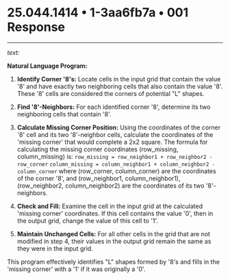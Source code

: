 # 25.044.1414 • 1-3aa6fb7a • 001 Response

---

*text:*

**Natural Language Program:**

1. **Identify Corner '8's:** Locate cells in the input grid that contain the value '8' and have exactly two neighboring cells that also contain the value '8'. These '8' cells are considered the corners of potential "L" shapes.

2. **Find '8'-Neighbors:** For each identified corner '8', determine its two neighboring cells that contain '8'.

3. **Calculate Missing Corner Position:**  Using the coordinates of the corner '8' cell and its two '8'-neighbor cells, calculate the coordinates of the 'missing corner' that would complete a 2x2 square. The formula for calculating the missing corner coordinates (row_missing, column_missing) is:
   `row_missing = row_neighbor1 + row_neighbor2 - row_corner`
   `column_missing = column_neighbor1 + column_neighbor2 - column_corner`
   where (row_corner, column_corner) are the coordinates of the corner '8', and (row_neighbor1, column_neighbor1), (row_neighbor2, column_neighbor2) are the coordinates of its two '8'-neighbors.

4. **Check and Fill:** Examine the cell in the input grid at the calculated 'missing corner' coordinates. If this cell contains the value '0', then in the output grid, change the value of this cell to '1'.

5. **Maintain Unchanged Cells:** For all other cells in the grid that are not modified in step 4, their values in the output grid remain the same as they were in the input grid.

This program effectively identifies "L" shapes formed by '8's and fills in the 'missing corner' with a '1' if it was originally a '0'.
